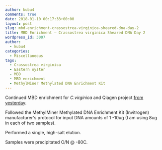 ```yaml
---
author: kubu4
comments: true
date: 2018-01-10 00:17:33+00:00
layout: post
slug: mbd-enrichment-crassostrea-virginica-sheared-dna-day-2
title: MBD Enrichment – Crassostrea virginica Sheared DNA Day 2
wordpress_id: 3007
author:
  - kubu4
categories:
  - Miscellaneous
tags:
  - Crassostrea virginica
  - Eastern oyster
  - MBD
  - MBD enrichment
  - MethylMiner Methylated DNA Enrichment Kit
---
```


Continued MBD enrichment for _C.virginica_ and Qiagen project [from yesterday](https://robertslab.github.io/sams-notebook/2018/01/08/mbd-enrichment…ared-dna-day-1.html).

Followed the MethylMiner Methylated DNA Enrichment Kit (Invitrogen) manufacturer's protocol for input DNA amounts of 1 -10ug (I am using 8ug in each of two samples).

Performed a single, high-salt elution.

Samples were precipitated O/N @ -80C.
